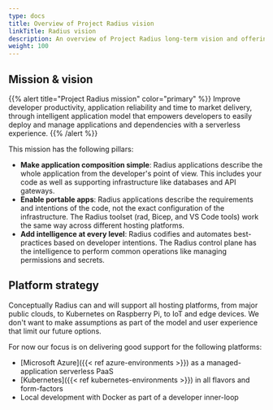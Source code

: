 ```yaml
---
type: docs
title: Overview of Project Radius vision
linkTitle: Radius vision
description: An overview of Project Radius long-term vision and offerings
weight: 100
---
```


## Mission & vision

{{% alert title="Project Radius mission" color="primary" %}}
Improve developer productivity, application reliability and time to market delivery, through intelligent application model that empowers developers to easily deploy and manage applications and dependencies with a serverless experience.
{{% /alert %}}

This mission has the following pillars:

- **Make application composition simple**: Radius applications describe the whole application from the developer's point of view. This includes your code as well as supporting infrastructure like databases and API gateways.
- **Enable portable apps**: Radius applications describe the requirements and intentions of the code, not the exact configuration of the infrastructure. The Radius toolset (rad, Bicep, and VS Code tools) work the same way across different hosting platforms.
- **Add intelligence at every level**: Radius codifies and automates best-practices based on developer intentions. The Radius control plane has the intelligence to perform common operations like managing permissions and secrets.

## Platform strategy

Conceptually Radius can and will support all hosting platforms, from major public clouds, to Kubernetes on Raspberry Pi, to IoT and edge devices. We don't want to make assumptions as part of the model and user experience that limit our future options.

For now our focus is on delivering good support for the following platforms:

- [Microsoft Azure]({{< ref azure-environments >}}) as a managed-application serverless PaaS
- [Kubernetes]({{< ref kubernetes-environments >}}) in all flavors and form-factors
- Local development with Docker as part of a developer inner-loop
